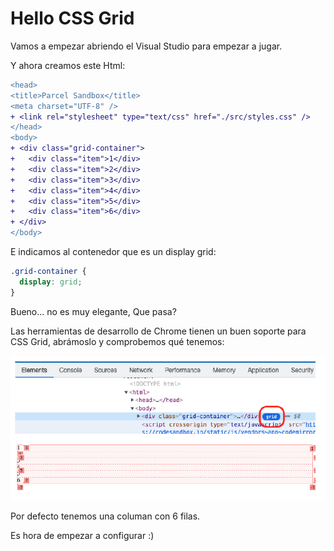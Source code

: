 # Hello CSS Grid

Vamos a empezar abriendo el Visual Studio para empezar a jugar.

Y ahora creamos este Html:

```diff
<head>
<title>Parcel Sandbox</title>
<meta charset="UTF-8" />
+ <link rel="stylesheet" type="text/css" href="./src/styles.css" />
</head>
<body>
+ <div class="grid-container">
+   <div class="item">1</div>
+   <div class="item">2</div>
+   <div class="item">3</div>
+   <div class="item">4</div>
+   <div class="item">5</div>
+   <div class="item">6</div>
+ </div>
</body>
```

E indicamos al contenedor que es un display grid:

```css
.grid-container {
  display: grid;
}
```

Bueno... no es muy elegante, Que pasa?

Las herramientas de desarrollo de Chrome tienen un buen soporte para CSS Grid, abrámoslo y comprobemos qué tenemos:

![DevTools grid support](./content/devtoolshello.png)

Por defecto tenemos una columan con 6 filas.

Es hora de empezar a configurar :)
